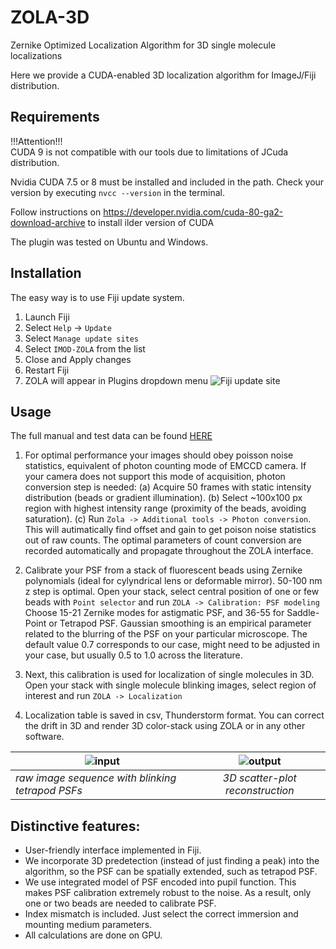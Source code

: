 # ZOLA-3D
Zernike Optimized Localization Algorithm for 3D single molecule localizations

Here we provide a CUDA-enabled 3D localization algorithm for ImageJ/Fiji distribution. 

## Requirements

!!!Attention!!!  
CUDA 9 is not compatible with our tools due to limitations of JCuda distribution. 

Nvidia CUDA 7.5 or 8 must be installed and included in the path. 
Check your version by executing `nvcc --version` in the terminal.

Follow instructions on https://developer.nvidia.com/cuda-80-ga2-download-archive to install ilder version of CUDA

The plugin was tested on Ubuntu and Windows. 

## Installation

The easy way is to use Fiji update system. 
1. Launch Fiji
2. Select `Help` -> `Update`
3. Select `Manage update sites`
4. Select `IMOD-ZOLA` from the list
5. Close and Apply changes
6. Restart Fiji
7. ZOLA will appear in Plugins dropdown menu
![Fiji update site](https://github.com/imodpasteur/ZOLA-3D/blob/master/images/fiji%20update.png)

## Usage

The full manual and test data can be found [HERE](https://www.dropbox.com/sh/5h4kz7ruuv3iw0b/AAD4JSNIT-L17mVr1EqMi2WRa?dl=0)

1. For optimal performance your images should obey poisson noise statistics, equivalent of photon counting mode of EMCCD camera. If your camera does not support this mode of acquisition, photon conversion step is needed:
(a) Acquire 50 frames with static intensity distribution (beads or gradient illumination). 
(b) Select ~100x100 px region with highest intensity range (proximity of the beads, avoiding saturation). 
(c) Run `Zola -> Additional tools -> Photon conversion`. This will autimatically find offset and gain to get poison noise statistics out of raw counts. The optimal parameters of count conversion are recorded automatically and propagate throughout the ZOLA interface.

2. Calibrate your PSF from a stack of fluorescent beads using Zernike polynomials (ideal for cylyndrical lens or deformable mirror). 50-100 nm z step is optimal.
Open your stack, select central position of one or few beads with `Point selector` and run `ZOLA -> Calibration: PSF modeling`
Choose 15-21 Zernike modes for astigmatic PSF, and 36-55 for Saddle-Point or Tetrapod PSF.
Gaussian smoothing is an empirical parameter related to the blurring of the PSF on your particular microscope. The default value 0.7 corresponds to our case, might need to be adjusted in your case, but usually 0.5 to 1.0 across the literature. 

3. Next, this calibration is used for localization of single molecules in 3D. 
Open your stack with single molecule blinking images, select region of interest and run `ZOLA -> Localization`

4. Localization table is saved in csv, Thunderstorm format. You can correct the drift in 3D and render 3D color-stack using ZOLA  or in any other software. 

| ![input](https://github.com/imodpasteur/ZOLA-3D/blob/master/images/frames20130%2B50.gif)        | ![output](https://github.com/imodpasteur/ZOLA-3D/blob/master/images/anim-slow.gif) | 
| ------------- |:-------------:|
| *raw image sequence with blinking tetrapod PSFs*| *3D scatter-plot reconstruction* |



## Distinctive features:

* User-friendly interface implemented in Fiji.
* We incorporate 3D predetection (instead of just finding a peak) into the algorithm, so the PSF can be spatially extended, such as tetrapod PSF.
* We use integrated model of PSF encoded into pupil function. This makes PSF calibration extremely robust to the noise. As a result, only one or two beads are needed to calibrate PSF.
* Index mismatch is included. Just select the correct immersion and mounting medium parameters.
* All calculations are done on GPU.


